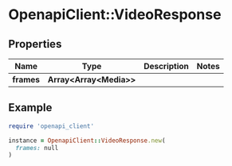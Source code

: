 # OpenapiClient::VideoResponse

## Properties

| Name | Type | Description | Notes |
| ---- | ---- | ----------- | ----- |
| **frames** | **Array&lt;Array&lt;Media&gt;&gt;** |  |  |

## Example

```ruby
require 'openapi_client'

instance = OpenapiClient::VideoResponse.new(
  frames: null
)
```

